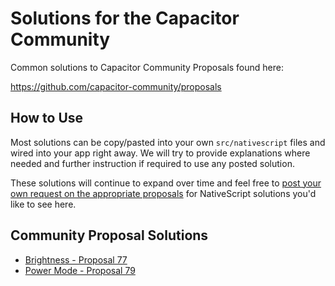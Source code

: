 # Solutions for the Capacitor Community

Common solutions to Capacitor Community Proposals found here:

https://github.com/capacitor-community/proposals

## How to Use

Most solutions can be copy/pasted into your own `src/nativescript` files and wired into your app right away. We will try to provide explanations where needed and further instruction if required to use any posted solution.

These solutions will continue to expand over time and feel free to [post your own request on the appropriate proposals](https://github.com/capacitor-community/proposals/issues) for NativeScript solutions you'd like to see here.

## Community Proposal Solutions

* [Brightness - Proposal 77](solution-77.md)
* [Power Mode - Proposal 79](solution-79.md)